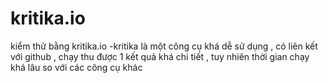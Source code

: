 # kritika.io
kiểm thử bằng kritika.io 
-kritika là một công cụ khá dễ sử dụng , có liên kết với github , chạy thu được 1 kết quả khá chi tiết , tuy nhiên thời gian chạy khá lâu so với các công cụ khác
